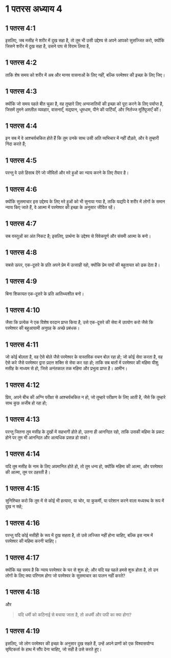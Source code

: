 # 1 पतरस अध्याय 4

## 1 पतरस 4:1

इसलिए, जब मसीह ने शरीर में दुख सहा है, तो तुम भी उसी उद्देश्य से अपने आपको सुसज्जित करो, क्योंकि जिसने शरीर में दुख सहा है, उसने पाप से विराम लिया है,

## 1 पतरस 4:2

ताकि शेष समय को शरीर में अब और मानव वासनाओं के लिए नहीं, बल्कि परमेश्वर की इच्छा के लिए जिए।

## 1 पतरस 4:3

क्योंकि जो समय पहले बीत चुका है, वह तुम्हारे लिए अन्यजातियों की इच्छा को पूरा करने के लिए पर्याप्त है, जिसमें तुमने अश्लील व्यवहार, वासनाएँ, मद्यपान, धूमधाम, पीने की पार्टियाँ, और निर्लज्ज मूर्तिपूजाएँ कीं।

## 1 पतरस 4:4

इन सब में वे आश्चर्यचकित होते हैं कि तुम उनके साथ उसी अति व्यभिचार में नहीं दौड़ते, और वे तुम्हारी निंदा करते हैं;

## 1 पतरस 4:5

परन्तु वे उसे हिसाब देंगे जो जीवितों और मरे हुओं का न्याय करने के लिए तैयार है।

## 1 पतरस 4:6

क्योंकि सुसमाचार इस उद्देश्य के लिए मरे हुओं को भी सुनाया गया है, ताकि यद्यपि वे शरीर में लोगों के समान न्याय किए जाते हैं, वे आत्मा में परमेश्वर की इच्छा के अनुसार जीवित रहें।

## 1 पतरस 4:7

सब वस्तुओं का अंत निकट है; इसलिए, प्रार्थना के उद्देश्य से विवेकपूर्ण और संयमी आत्मा के बनो।

## 1 पतरस 4:8

सबसे ऊपर, एक-दूसरे के प्रति अपने प्रेम में उत्साही रहो, क्योंकि प्रेम पापों की बहुतायत को ढक देता है।

## 1 पतरस 4:9

बिना शिकायत एक-दूसरे के प्रति आतिथ्यशील बनो।

## 1 पतरस 4:10

जैसा कि प्रत्येक ने एक विशेष वरदान प्राप्त किया है, उसे एक-दूसरे की सेवा में उपयोग करो जैसे कि परमेश्वर की बहुआयामी अनुग्रह के अच्छे प्रबंधक।

## 1 पतरस 4:11

जो कोई बोलता है, वह ऐसे बोले जैसे परमेश्वर के वास्तविक वचन बोल रहा हो; जो कोई सेवा करता है, वह ऐसे करे जैसे परमेश्वर द्वारा प्रदत्त शक्ति से सेवा कर रहा हो; ताकि सब बातों में परमेश्वर की महिमा यीशु मसीह के माध्यम से हो, जिसे अनंतकाल तक महिमा और प्रभुत्व प्राप्त है। आमीन।

## 1 पतरस 4:12

प्रिय, अपने बीच की अग्नि परीक्षा से आश्चर्यचकित न हो, जो तुम्हारे परीक्षण के लिए आती है, जैसे कि तुम्हारे साथ कुछ अजीब हो रहा हो;

## 1 पतरस 4:13

परन्तु जितना तुम मसीह के दुखों में सहभागी होते हो, उतना ही आनन्दित रहो, ताकि उसकी महिमा के प्रकट होने पर तुम भी आनन्दित और अत्यधिक प्रसन्न हो सको।

## 1 पतरस 4:14

यदि तुम मसीह के नाम के लिए अपमानित होते हो, तो तुम धन्य हो, क्योंकि महिमा की आत्मा, और परमेश्वर की आत्मा, तुम पर ठहरती है।

## 1 पतरस 4:15

सुनिश्चित करो कि तुम में से कोई भी हत्यारा, या चोर, या कुकर्मी, या परेशान करने वाला मध्यस्थ के रूप में दुख न सहे;

## 1 पतरस 4:16

परन्तु यदि कोई मसीही के रूप में दुख सहता है, तो उसे लज्जित नहीं होना चाहिए, बल्कि इस नाम में परमेश्वर की महिमा करनी चाहिए।

## 1 पतरस 4:17

क्योंकि यह समय है कि न्याय परमेश्वर के घर से शुरू हो; और यदि यह पहले हमसे शुरू होता है, तो उन लोगों के लिए क्या परिणाम होगा जो परमेश्वर के सुसमाचार का पालन नहीं करते?

## 1 पतरस 4:18

और

> यदि धर्मी को कठिनाई से बचाया जाता है,
> तो अधर्मी और पापी का क्या होगा?

## 1 पतरस 4:19

इसलिए, जो लोग परमेश्वर की इच्छा के अनुसार दुख सहते हैं, उन्हें अपने प्राणों को एक विश्वासयोग्य सृष्टिकर्ता के हाथ में सौंप देना चाहिए, जो सही है उसे करते हुए।

